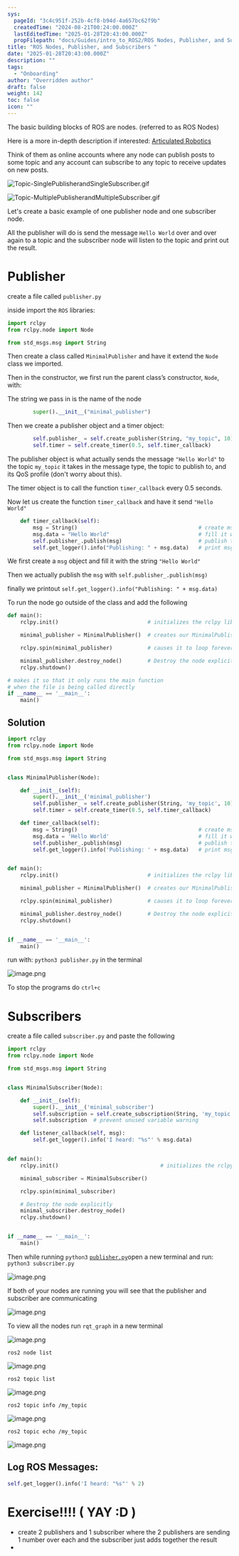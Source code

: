 ```yaml
---
sys:
  pageId: "3c4c951f-252b-4cf8-b94d-4a657bc62f9b"
  createdTime: "2024-08-21T00:24:00.000Z"
  lastEditedTime: "2025-01-28T20:43:00.000Z"
  propFilepath: "docs/Guides/intro_to_ROS2/ROS Nodes, Publisher, and Subscribers .md"
title: "ROS Nodes, Publisher, and Subscribers "
date: "2025-01-28T20:43:00.000Z"
description: ""
tags:
  - "Onboarding"
author: "Overridden author"
draft: false
weight: 142
toc: false
icon: ""
---
```


The basic building blocks of ROS are nodes. (referred to as ROS Nodes)

Here is a more in-depth description if interested: [Articulated Robotics](https://articulatedrobotics.xyz/tutorials/ready-for-ros/ros-overview#2-nodes)

Think of them as online accounts where any node can publish posts to some topic and any account can subscribe to any topic to receive updates on new posts.

![Topic-SinglePublisherandSingleSubscriber.gif](https://docs.ros.org/en/humble/_images/Topic-SinglePublisherandSingleSubscriber.gif)

![Topic-MultiplePublisherandMultipleSubscriber.gif](https://docs.ros.org/en/humble/_images/Topic-MultiplePublisherandMultipleSubscriber.gif)

Let's create a basic example of one publisher node and one subscriber node.

All the publisher will do is send the message `Hello World` over and over again to a topic and the subscriber node will listen to the topic and print out the result.

# Publisher

create a file called `publisher.py` 

inside import the `ROS` libraries:

```python
import rclpy
from rclpy.node import Node

from std_msgs.msg import String
```

Then create a class called `MinimalPublisher` and have it extend the `Node` class we imported.

Then in the constructor, we first run the parent class’s constructor, `Node`, with:

The string we pass in is the name of the node

```python
        super().__init__("minimal_publisher")
```

Then we create a publisher object and a timer object:

```python
        self.publisher_ = self.create_publisher(String, "my_topic", 10)
        self.timer = self.create_timer(0.5, self.timer_callback)
```

The publisher object is what actually sends the message `"Hello World"` to the topic `my_topic` it takes in the message type, the topic to publish to, and its QoS profile (don't worry about this).

The timer object is to call the function `timer_callback` every 0.5 seconds.

Now let us create the function `timer_callback` and have it send `"Hello World"`

```python
    def timer_callback(self):
        msg = String()                                      # create msg object
        msg.data = "Hello World"                            # fill it with data
        self.publisher_.publish(msg)                        # publish the message
        self.get_logger().info("Publishing: " + msg.data)   # print msg
```

We first create a `msg` object and fill it with the string `"Hello World"`

Then we actually publish the `msg` with `self.publisher_.publish(msg)`

finally we printout `self.get_logger().info("Publishing: " + msg.data)`

To run the node go outside of the class and add the following

```python
def main():
    rclpy.init()                            # initializes the rclpy library

    minimal_publisher = MinimalPublisher()  # creates our MinimalPublisher object

    rclpy.spin(minimal_publisher)           # causes it to loop forever

    minimal_publisher.destroy_node()        # Destroy the node explicitly
    rclpy.shutdown()

# makes it so that it only runs the main function
# when the file is being called directly
if __name__ == '__main__': 
    main()
```

## Solution

```python
import rclpy
from rclpy.node import Node

from std_msgs.msg import String


class MinimalPublisher(Node):

    def __init__(self):
        super().__init__('minimal_publisher')
        self.publisher_ = self.create_publisher(String, 'my_topic', 10)
        self.timer = self.create_timer(0.5, self.timer_callback)

    def timer_callback(self):
        msg = String()                                      # create msg object
        msg.data = 'Hello World'                            # fill it with data
        self.publisher_.publish(msg)                        # publish the message
        self.get_logger().info('Publishing: ' + msg.data)   # print msg


def main():
    rclpy.init()                            # initializes the rclpy library

    minimal_publisher = MinimalPublisher()  # creates our MinimalPublisher object

    rclpy.spin(minimal_publisher)           # causes it to loop forever

    minimal_publisher.destroy_node()        # Destroy the node explicitly
    rclpy.shutdown()


if __name__ == '__main__':
    main()
```

run with: `python3 publisher.py` in the terminal

![image.png](https://prod-files-secure.s3.us-west-2.amazonaws.com/d518164a-d88e-44d1-a4ee-3adb3bd8bce0/9214accb-ad5b-44f1-a31c-b3167c59138b/image.png?X-Amz-Algorithm=AWS4-HMAC-SHA256&X-Amz-Content-Sha256=UNSIGNED-PAYLOAD&X-Amz-Credential=ASIAZI2LB466Q2A2J7ME%2F20250216%2Fus-west-2%2Fs3%2Faws4_request&X-Amz-Date=20250216T210155Z&X-Amz-Expires=3600&X-Amz-Security-Token=IQoJb3JpZ2luX2VjEDwaCXVzLXdlc3QtMiJIMEYCIQC9ZVcw%2B%2BByGIn66JV6i%2Fe5XV6cg0MVoo53dTnuIOoR2QIhAKnenoksSc9ttzLMdi15KVUdsuruHGvQzge5URYe3%2F4fKv8DCGUQABoMNjM3NDIzMTgzODA1Igxqnwcv%2B9oSGUTjZI0q3AMeMyomUKVtEPGkOcOVFMJzgAilXaqNg9URFzVSV3f0VsJnfoXXSJPLj7lzFOkAqZXieXTnBnGsKI%2BnQjxMmJYYupJN3SrFu6GoW63AQx41VXZG%2BXiXUkhAjh5jyUpCH1FzsK9X7WAM74GqbgnRrqU0QEVkpPHL9fOCK2sQ43SnBvaDIc28%2BYrhrFXQ7xZddjcClYbDdZQDQ4G%2FUzIyzjL8ygCNzvhd3MBGPTSrYff1XwRnP%2BzyBTxc98CoRCe7ux3YDi3%2Bry%2BUfzz9D60jJnzeWwBuE8kqBXZehAz4P0xrNOaWtf0kl7Egs9dVT6JtNOvU44X7fw%2B8SdPxGWIUxIwtV8Z2Pznyt7lYOUFvdqno6X1z8oL7Bv52Omof4M6YGktmokMThlgsLnRHyUANG%2FgBxn7TsLg%2Bud5s48%2FHsS30eBcemXxqjDAaCT%2BiaoZd8M5z5JtaMJQxnzWiAi5%2FNCgnK8GTbE037hMhrl8tDDAk6ancZVq84gxkYAlMPRPrjmCVRoQPByVFrxQy49xFdUquEdbBqPzp%2BDFl%2Bb4F%2Bb%2Fv%2B4GNuj3Fhwi2NRH%2FBQCGcLoc4KpgHH9StdsixFkLImCw80AYDhNTp%2BX5I0ChSSUq5otkxaUNAoIeZAHJhTC0iMm9BjqkAS30RvYrRw8vegxzdnImEvHwxnnscwSpOAV8uubfMsNgSwmmahn9hFlgVRP92S0GQBwk0DPKjrDdHEfqBkYkXSYcGeXiO5HMAH1EEyJVo6VaIPnsru2XwXiA5DLRMVXBJ2SNkiU866Ku%2F%2FERS%2FKdXMpewqEFg%2F5ycxfirQwICD4eoIQIe1zhQgEMcNkZE5LQRquf%2BULSdsPvJ%2FlKqsTxkxGcrpRh&X-Amz-Signature=a478795ab58a8ab303ba9c4340223b43c62472e20f00f872245c77eca64015dd&X-Amz-SignedHeaders=host&x-id=GetObject)

To stop the programs do `ctrl+c`

# Subscribers

create a file called `subscriber.py` and paste the following

```python
import rclpy
from rclpy.node import Node

from std_msgs.msg import String


class MinimalSubscriber(Node):

    def __init__(self):
        super().__init__('minimal_subscriber')
        self.subscription = self.create_subscription(String, 'my_topic', self.listener_callback, 10)
        self.subscription  # prevent unused variable warning

    def listener_callback(self, msg):
        self.get_logger().info('I heard: "%s"' % msg.data)


def main():
    rclpy.init()                                # initializes the rclpy library

    minimal_subscriber = MinimalSubscriber()

    rclpy.spin(minimal_subscriber)

    # Destroy the node explicitly
    minimal_subscriber.destroy_node()
    rclpy.shutdown()


if __name__ == '__main__':
    main()
```

Then while running `python3` [`publisher.py`](http://publisher.py/)open a new terminal and run: `python3 subscriber.py` 

![image.png](https://prod-files-secure.s3.us-west-2.amazonaws.com/d518164a-d88e-44d1-a4ee-3adb3bd8bce0/611fccf2-c738-4dbd-94e9-98f209092866/image.png?X-Amz-Algorithm=AWS4-HMAC-SHA256&X-Amz-Content-Sha256=UNSIGNED-PAYLOAD&X-Amz-Credential=ASIAZI2LB466Q2A2J7ME%2F20250216%2Fus-west-2%2Fs3%2Faws4_request&X-Amz-Date=20250216T210155Z&X-Amz-Expires=3600&X-Amz-Security-Token=IQoJb3JpZ2luX2VjEDwaCXVzLXdlc3QtMiJIMEYCIQC9ZVcw%2B%2BByGIn66JV6i%2Fe5XV6cg0MVoo53dTnuIOoR2QIhAKnenoksSc9ttzLMdi15KVUdsuruHGvQzge5URYe3%2F4fKv8DCGUQABoMNjM3NDIzMTgzODA1Igxqnwcv%2B9oSGUTjZI0q3AMeMyomUKVtEPGkOcOVFMJzgAilXaqNg9URFzVSV3f0VsJnfoXXSJPLj7lzFOkAqZXieXTnBnGsKI%2BnQjxMmJYYupJN3SrFu6GoW63AQx41VXZG%2BXiXUkhAjh5jyUpCH1FzsK9X7WAM74GqbgnRrqU0QEVkpPHL9fOCK2sQ43SnBvaDIc28%2BYrhrFXQ7xZddjcClYbDdZQDQ4G%2FUzIyzjL8ygCNzvhd3MBGPTSrYff1XwRnP%2BzyBTxc98CoRCe7ux3YDi3%2Bry%2BUfzz9D60jJnzeWwBuE8kqBXZehAz4P0xrNOaWtf0kl7Egs9dVT6JtNOvU44X7fw%2B8SdPxGWIUxIwtV8Z2Pznyt7lYOUFvdqno6X1z8oL7Bv52Omof4M6YGktmokMThlgsLnRHyUANG%2FgBxn7TsLg%2Bud5s48%2FHsS30eBcemXxqjDAaCT%2BiaoZd8M5z5JtaMJQxnzWiAi5%2FNCgnK8GTbE037hMhrl8tDDAk6ancZVq84gxkYAlMPRPrjmCVRoQPByVFrxQy49xFdUquEdbBqPzp%2BDFl%2Bb4F%2Bb%2Fv%2B4GNuj3Fhwi2NRH%2FBQCGcLoc4KpgHH9StdsixFkLImCw80AYDhNTp%2BX5I0ChSSUq5otkxaUNAoIeZAHJhTC0iMm9BjqkAS30RvYrRw8vegxzdnImEvHwxnnscwSpOAV8uubfMsNgSwmmahn9hFlgVRP92S0GQBwk0DPKjrDdHEfqBkYkXSYcGeXiO5HMAH1EEyJVo6VaIPnsru2XwXiA5DLRMVXBJ2SNkiU866Ku%2F%2FERS%2FKdXMpewqEFg%2F5ycxfirQwICD4eoIQIe1zhQgEMcNkZE5LQRquf%2BULSdsPvJ%2FlKqsTxkxGcrpRh&X-Amz-Signature=a23ca782a3cb9c51d310c07343d453851ecf897bfdea7cbd8f4f3cc6cbbf00d7&X-Amz-SignedHeaders=host&x-id=GetObject)

If both of your nodes are running you will see that the publisher and subscriber are communicating

![image.png](https://prod-files-secure.s3.us-west-2.amazonaws.com/d518164a-d88e-44d1-a4ee-3adb3bd8bce0/eea428b5-1cf0-43bb-a30b-81cbaf6c5c78/image.png?X-Amz-Algorithm=AWS4-HMAC-SHA256&X-Amz-Content-Sha256=UNSIGNED-PAYLOAD&X-Amz-Credential=ASIAZI2LB466Q2A2J7ME%2F20250216%2Fus-west-2%2Fs3%2Faws4_request&X-Amz-Date=20250216T210155Z&X-Amz-Expires=3600&X-Amz-Security-Token=IQoJb3JpZ2luX2VjEDwaCXVzLXdlc3QtMiJIMEYCIQC9ZVcw%2B%2BByGIn66JV6i%2Fe5XV6cg0MVoo53dTnuIOoR2QIhAKnenoksSc9ttzLMdi15KVUdsuruHGvQzge5URYe3%2F4fKv8DCGUQABoMNjM3NDIzMTgzODA1Igxqnwcv%2B9oSGUTjZI0q3AMeMyomUKVtEPGkOcOVFMJzgAilXaqNg9URFzVSV3f0VsJnfoXXSJPLj7lzFOkAqZXieXTnBnGsKI%2BnQjxMmJYYupJN3SrFu6GoW63AQx41VXZG%2BXiXUkhAjh5jyUpCH1FzsK9X7WAM74GqbgnRrqU0QEVkpPHL9fOCK2sQ43SnBvaDIc28%2BYrhrFXQ7xZddjcClYbDdZQDQ4G%2FUzIyzjL8ygCNzvhd3MBGPTSrYff1XwRnP%2BzyBTxc98CoRCe7ux3YDi3%2Bry%2BUfzz9D60jJnzeWwBuE8kqBXZehAz4P0xrNOaWtf0kl7Egs9dVT6JtNOvU44X7fw%2B8SdPxGWIUxIwtV8Z2Pznyt7lYOUFvdqno6X1z8oL7Bv52Omof4M6YGktmokMThlgsLnRHyUANG%2FgBxn7TsLg%2Bud5s48%2FHsS30eBcemXxqjDAaCT%2BiaoZd8M5z5JtaMJQxnzWiAi5%2FNCgnK8GTbE037hMhrl8tDDAk6ancZVq84gxkYAlMPRPrjmCVRoQPByVFrxQy49xFdUquEdbBqPzp%2BDFl%2Bb4F%2Bb%2Fv%2B4GNuj3Fhwi2NRH%2FBQCGcLoc4KpgHH9StdsixFkLImCw80AYDhNTp%2BX5I0ChSSUq5otkxaUNAoIeZAHJhTC0iMm9BjqkAS30RvYrRw8vegxzdnImEvHwxnnscwSpOAV8uubfMsNgSwmmahn9hFlgVRP92S0GQBwk0DPKjrDdHEfqBkYkXSYcGeXiO5HMAH1EEyJVo6VaIPnsru2XwXiA5DLRMVXBJ2SNkiU866Ku%2F%2FERS%2FKdXMpewqEFg%2F5ycxfirQwICD4eoIQIe1zhQgEMcNkZE5LQRquf%2BULSdsPvJ%2FlKqsTxkxGcrpRh&X-Amz-Signature=dd1df4ae219ddd611815d52692f7ca908be5c674663d3465bfd49db0504428ac&X-Amz-SignedHeaders=host&x-id=GetObject)

To view all the nodes run `rqt_graph` in a new terminal

![image.png](https://prod-files-secure.s3.us-west-2.amazonaws.com/d518164a-d88e-44d1-a4ee-3adb3bd8bce0/1d98e964-4318-4d62-b5c4-8c8f78368598/image.png?X-Amz-Algorithm=AWS4-HMAC-SHA256&X-Amz-Content-Sha256=UNSIGNED-PAYLOAD&X-Amz-Credential=ASIAZI2LB466Q2A2J7ME%2F20250216%2Fus-west-2%2Fs3%2Faws4_request&X-Amz-Date=20250216T210155Z&X-Amz-Expires=3600&X-Amz-Security-Token=IQoJb3JpZ2luX2VjEDwaCXVzLXdlc3QtMiJIMEYCIQC9ZVcw%2B%2BByGIn66JV6i%2Fe5XV6cg0MVoo53dTnuIOoR2QIhAKnenoksSc9ttzLMdi15KVUdsuruHGvQzge5URYe3%2F4fKv8DCGUQABoMNjM3NDIzMTgzODA1Igxqnwcv%2B9oSGUTjZI0q3AMeMyomUKVtEPGkOcOVFMJzgAilXaqNg9URFzVSV3f0VsJnfoXXSJPLj7lzFOkAqZXieXTnBnGsKI%2BnQjxMmJYYupJN3SrFu6GoW63AQx41VXZG%2BXiXUkhAjh5jyUpCH1FzsK9X7WAM74GqbgnRrqU0QEVkpPHL9fOCK2sQ43SnBvaDIc28%2BYrhrFXQ7xZddjcClYbDdZQDQ4G%2FUzIyzjL8ygCNzvhd3MBGPTSrYff1XwRnP%2BzyBTxc98CoRCe7ux3YDi3%2Bry%2BUfzz9D60jJnzeWwBuE8kqBXZehAz4P0xrNOaWtf0kl7Egs9dVT6JtNOvU44X7fw%2B8SdPxGWIUxIwtV8Z2Pznyt7lYOUFvdqno6X1z8oL7Bv52Omof4M6YGktmokMThlgsLnRHyUANG%2FgBxn7TsLg%2Bud5s48%2FHsS30eBcemXxqjDAaCT%2BiaoZd8M5z5JtaMJQxnzWiAi5%2FNCgnK8GTbE037hMhrl8tDDAk6ancZVq84gxkYAlMPRPrjmCVRoQPByVFrxQy49xFdUquEdbBqPzp%2BDFl%2Bb4F%2Bb%2Fv%2B4GNuj3Fhwi2NRH%2FBQCGcLoc4KpgHH9StdsixFkLImCw80AYDhNTp%2BX5I0ChSSUq5otkxaUNAoIeZAHJhTC0iMm9BjqkAS30RvYrRw8vegxzdnImEvHwxnnscwSpOAV8uubfMsNgSwmmahn9hFlgVRP92S0GQBwk0DPKjrDdHEfqBkYkXSYcGeXiO5HMAH1EEyJVo6VaIPnsru2XwXiA5DLRMVXBJ2SNkiU866Ku%2F%2FERS%2FKdXMpewqEFg%2F5ycxfirQwICD4eoIQIe1zhQgEMcNkZE5LQRquf%2BULSdsPvJ%2FlKqsTxkxGcrpRh&X-Amz-Signature=f9cb40a2882e0631a1692240f1e551eb59fc334787a0727eb6739381174eeb48&X-Amz-SignedHeaders=host&x-id=GetObject)

`ros2 node list`

![image.png](https://prod-files-secure.s3.us-west-2.amazonaws.com/d518164a-d88e-44d1-a4ee-3adb3bd8bce0/680ac8cf-e6d9-4164-9ece-5b9a6fccffee/image.png?X-Amz-Algorithm=AWS4-HMAC-SHA256&X-Amz-Content-Sha256=UNSIGNED-PAYLOAD&X-Amz-Credential=ASIAZI2LB466Q2A2J7ME%2F20250216%2Fus-west-2%2Fs3%2Faws4_request&X-Amz-Date=20250216T210155Z&X-Amz-Expires=3600&X-Amz-Security-Token=IQoJb3JpZ2luX2VjEDwaCXVzLXdlc3QtMiJIMEYCIQC9ZVcw%2B%2BByGIn66JV6i%2Fe5XV6cg0MVoo53dTnuIOoR2QIhAKnenoksSc9ttzLMdi15KVUdsuruHGvQzge5URYe3%2F4fKv8DCGUQABoMNjM3NDIzMTgzODA1Igxqnwcv%2B9oSGUTjZI0q3AMeMyomUKVtEPGkOcOVFMJzgAilXaqNg9URFzVSV3f0VsJnfoXXSJPLj7lzFOkAqZXieXTnBnGsKI%2BnQjxMmJYYupJN3SrFu6GoW63AQx41VXZG%2BXiXUkhAjh5jyUpCH1FzsK9X7WAM74GqbgnRrqU0QEVkpPHL9fOCK2sQ43SnBvaDIc28%2BYrhrFXQ7xZddjcClYbDdZQDQ4G%2FUzIyzjL8ygCNzvhd3MBGPTSrYff1XwRnP%2BzyBTxc98CoRCe7ux3YDi3%2Bry%2BUfzz9D60jJnzeWwBuE8kqBXZehAz4P0xrNOaWtf0kl7Egs9dVT6JtNOvU44X7fw%2B8SdPxGWIUxIwtV8Z2Pznyt7lYOUFvdqno6X1z8oL7Bv52Omof4M6YGktmokMThlgsLnRHyUANG%2FgBxn7TsLg%2Bud5s48%2FHsS30eBcemXxqjDAaCT%2BiaoZd8M5z5JtaMJQxnzWiAi5%2FNCgnK8GTbE037hMhrl8tDDAk6ancZVq84gxkYAlMPRPrjmCVRoQPByVFrxQy49xFdUquEdbBqPzp%2BDFl%2Bb4F%2Bb%2Fv%2B4GNuj3Fhwi2NRH%2FBQCGcLoc4KpgHH9StdsixFkLImCw80AYDhNTp%2BX5I0ChSSUq5otkxaUNAoIeZAHJhTC0iMm9BjqkAS30RvYrRw8vegxzdnImEvHwxnnscwSpOAV8uubfMsNgSwmmahn9hFlgVRP92S0GQBwk0DPKjrDdHEfqBkYkXSYcGeXiO5HMAH1EEyJVo6VaIPnsru2XwXiA5DLRMVXBJ2SNkiU866Ku%2F%2FERS%2FKdXMpewqEFg%2F5ycxfirQwICD4eoIQIe1zhQgEMcNkZE5LQRquf%2BULSdsPvJ%2FlKqsTxkxGcrpRh&X-Amz-Signature=23b724e0349d4d441e005f03c4b8e01480007f99e109728ee27be29d4238c394&X-Amz-SignedHeaders=host&x-id=GetObject)

`ros2 topic list`

![image.png](https://prod-files-secure.s3.us-west-2.amazonaws.com/d518164a-d88e-44d1-a4ee-3adb3bd8bce0/eee2ebe1-27ef-4a4a-96fb-2ca54126fb29/image.png?X-Amz-Algorithm=AWS4-HMAC-SHA256&X-Amz-Content-Sha256=UNSIGNED-PAYLOAD&X-Amz-Credential=ASIAZI2LB466Q2A2J7ME%2F20250216%2Fus-west-2%2Fs3%2Faws4_request&X-Amz-Date=20250216T210155Z&X-Amz-Expires=3600&X-Amz-Security-Token=IQoJb3JpZ2luX2VjEDwaCXVzLXdlc3QtMiJIMEYCIQC9ZVcw%2B%2BByGIn66JV6i%2Fe5XV6cg0MVoo53dTnuIOoR2QIhAKnenoksSc9ttzLMdi15KVUdsuruHGvQzge5URYe3%2F4fKv8DCGUQABoMNjM3NDIzMTgzODA1Igxqnwcv%2B9oSGUTjZI0q3AMeMyomUKVtEPGkOcOVFMJzgAilXaqNg9URFzVSV3f0VsJnfoXXSJPLj7lzFOkAqZXieXTnBnGsKI%2BnQjxMmJYYupJN3SrFu6GoW63AQx41VXZG%2BXiXUkhAjh5jyUpCH1FzsK9X7WAM74GqbgnRrqU0QEVkpPHL9fOCK2sQ43SnBvaDIc28%2BYrhrFXQ7xZddjcClYbDdZQDQ4G%2FUzIyzjL8ygCNzvhd3MBGPTSrYff1XwRnP%2BzyBTxc98CoRCe7ux3YDi3%2Bry%2BUfzz9D60jJnzeWwBuE8kqBXZehAz4P0xrNOaWtf0kl7Egs9dVT6JtNOvU44X7fw%2B8SdPxGWIUxIwtV8Z2Pznyt7lYOUFvdqno6X1z8oL7Bv52Omof4M6YGktmokMThlgsLnRHyUANG%2FgBxn7TsLg%2Bud5s48%2FHsS30eBcemXxqjDAaCT%2BiaoZd8M5z5JtaMJQxnzWiAi5%2FNCgnK8GTbE037hMhrl8tDDAk6ancZVq84gxkYAlMPRPrjmCVRoQPByVFrxQy49xFdUquEdbBqPzp%2BDFl%2Bb4F%2Bb%2Fv%2B4GNuj3Fhwi2NRH%2FBQCGcLoc4KpgHH9StdsixFkLImCw80AYDhNTp%2BX5I0ChSSUq5otkxaUNAoIeZAHJhTC0iMm9BjqkAS30RvYrRw8vegxzdnImEvHwxnnscwSpOAV8uubfMsNgSwmmahn9hFlgVRP92S0GQBwk0DPKjrDdHEfqBkYkXSYcGeXiO5HMAH1EEyJVo6VaIPnsru2XwXiA5DLRMVXBJ2SNkiU866Ku%2F%2FERS%2FKdXMpewqEFg%2F5ycxfirQwICD4eoIQIe1zhQgEMcNkZE5LQRquf%2BULSdsPvJ%2FlKqsTxkxGcrpRh&X-Amz-Signature=72487ccd9551aa97b24c171e9fdf9d2f6363fd56daef3baf49f210a118aba604&X-Amz-SignedHeaders=host&x-id=GetObject)

`ros2 topic info /my_topic`

![image.png](https://prod-files-secure.s3.us-west-2.amazonaws.com/d518164a-d88e-44d1-a4ee-3adb3bd8bce0/6288ef12-cb9e-406f-b9eb-65feed3a9011/image.png?X-Amz-Algorithm=AWS4-HMAC-SHA256&X-Amz-Content-Sha256=UNSIGNED-PAYLOAD&X-Amz-Credential=ASIAZI2LB466Q2A2J7ME%2F20250216%2Fus-west-2%2Fs3%2Faws4_request&X-Amz-Date=20250216T210155Z&X-Amz-Expires=3600&X-Amz-Security-Token=IQoJb3JpZ2luX2VjEDwaCXVzLXdlc3QtMiJIMEYCIQC9ZVcw%2B%2BByGIn66JV6i%2Fe5XV6cg0MVoo53dTnuIOoR2QIhAKnenoksSc9ttzLMdi15KVUdsuruHGvQzge5URYe3%2F4fKv8DCGUQABoMNjM3NDIzMTgzODA1Igxqnwcv%2B9oSGUTjZI0q3AMeMyomUKVtEPGkOcOVFMJzgAilXaqNg9URFzVSV3f0VsJnfoXXSJPLj7lzFOkAqZXieXTnBnGsKI%2BnQjxMmJYYupJN3SrFu6GoW63AQx41VXZG%2BXiXUkhAjh5jyUpCH1FzsK9X7WAM74GqbgnRrqU0QEVkpPHL9fOCK2sQ43SnBvaDIc28%2BYrhrFXQ7xZddjcClYbDdZQDQ4G%2FUzIyzjL8ygCNzvhd3MBGPTSrYff1XwRnP%2BzyBTxc98CoRCe7ux3YDi3%2Bry%2BUfzz9D60jJnzeWwBuE8kqBXZehAz4P0xrNOaWtf0kl7Egs9dVT6JtNOvU44X7fw%2B8SdPxGWIUxIwtV8Z2Pznyt7lYOUFvdqno6X1z8oL7Bv52Omof4M6YGktmokMThlgsLnRHyUANG%2FgBxn7TsLg%2Bud5s48%2FHsS30eBcemXxqjDAaCT%2BiaoZd8M5z5JtaMJQxnzWiAi5%2FNCgnK8GTbE037hMhrl8tDDAk6ancZVq84gxkYAlMPRPrjmCVRoQPByVFrxQy49xFdUquEdbBqPzp%2BDFl%2Bb4F%2Bb%2Fv%2B4GNuj3Fhwi2NRH%2FBQCGcLoc4KpgHH9StdsixFkLImCw80AYDhNTp%2BX5I0ChSSUq5otkxaUNAoIeZAHJhTC0iMm9BjqkAS30RvYrRw8vegxzdnImEvHwxnnscwSpOAV8uubfMsNgSwmmahn9hFlgVRP92S0GQBwk0DPKjrDdHEfqBkYkXSYcGeXiO5HMAH1EEyJVo6VaIPnsru2XwXiA5DLRMVXBJ2SNkiU866Ku%2F%2FERS%2FKdXMpewqEFg%2F5ycxfirQwICD4eoIQIe1zhQgEMcNkZE5LQRquf%2BULSdsPvJ%2FlKqsTxkxGcrpRh&X-Amz-Signature=c6d9d81e2b6987f8f637f3863c452dd7a8408a20148f9570efca8f07d1e9043b&X-Amz-SignedHeaders=host&x-id=GetObject)

`ros2 topic echo /my_topic`

![image.png](https://prod-files-secure.s3.us-west-2.amazonaws.com/d518164a-d88e-44d1-a4ee-3adb3bd8bce0/0a6fcb4d-422d-4a6c-a803-749ef4adf2c6/image.png?X-Amz-Algorithm=AWS4-HMAC-SHA256&X-Amz-Content-Sha256=UNSIGNED-PAYLOAD&X-Amz-Credential=ASIAZI2LB466Q2A2J7ME%2F20250216%2Fus-west-2%2Fs3%2Faws4_request&X-Amz-Date=20250216T210155Z&X-Amz-Expires=3600&X-Amz-Security-Token=IQoJb3JpZ2luX2VjEDwaCXVzLXdlc3QtMiJIMEYCIQC9ZVcw%2B%2BByGIn66JV6i%2Fe5XV6cg0MVoo53dTnuIOoR2QIhAKnenoksSc9ttzLMdi15KVUdsuruHGvQzge5URYe3%2F4fKv8DCGUQABoMNjM3NDIzMTgzODA1Igxqnwcv%2B9oSGUTjZI0q3AMeMyomUKVtEPGkOcOVFMJzgAilXaqNg9URFzVSV3f0VsJnfoXXSJPLj7lzFOkAqZXieXTnBnGsKI%2BnQjxMmJYYupJN3SrFu6GoW63AQx41VXZG%2BXiXUkhAjh5jyUpCH1FzsK9X7WAM74GqbgnRrqU0QEVkpPHL9fOCK2sQ43SnBvaDIc28%2BYrhrFXQ7xZddjcClYbDdZQDQ4G%2FUzIyzjL8ygCNzvhd3MBGPTSrYff1XwRnP%2BzyBTxc98CoRCe7ux3YDi3%2Bry%2BUfzz9D60jJnzeWwBuE8kqBXZehAz4P0xrNOaWtf0kl7Egs9dVT6JtNOvU44X7fw%2B8SdPxGWIUxIwtV8Z2Pznyt7lYOUFvdqno6X1z8oL7Bv52Omof4M6YGktmokMThlgsLnRHyUANG%2FgBxn7TsLg%2Bud5s48%2FHsS30eBcemXxqjDAaCT%2BiaoZd8M5z5JtaMJQxnzWiAi5%2FNCgnK8GTbE037hMhrl8tDDAk6ancZVq84gxkYAlMPRPrjmCVRoQPByVFrxQy49xFdUquEdbBqPzp%2BDFl%2Bb4F%2Bb%2Fv%2B4GNuj3Fhwi2NRH%2FBQCGcLoc4KpgHH9StdsixFkLImCw80AYDhNTp%2BX5I0ChSSUq5otkxaUNAoIeZAHJhTC0iMm9BjqkAS30RvYrRw8vegxzdnImEvHwxnnscwSpOAV8uubfMsNgSwmmahn9hFlgVRP92S0GQBwk0DPKjrDdHEfqBkYkXSYcGeXiO5HMAH1EEyJVo6VaIPnsru2XwXiA5DLRMVXBJ2SNkiU866Ku%2F%2FERS%2FKdXMpewqEFg%2F5ycxfirQwICD4eoIQIe1zhQgEMcNkZE5LQRquf%2BULSdsPvJ%2FlKqsTxkxGcrpRh&X-Amz-Signature=d4f83d17d7039b037e033b7445d03fe475c9debd37403999cf9c0edd2d904abd&X-Amz-SignedHeaders=host&x-id=GetObject)

## Log ROS Messages:

```python
self.get_logger().info('I heard: "%s"' % 2)
```

# Exercise!!!! ( YAY :D )

- create 2 publishers and 1 subscriber where the 2 publishers are sending 1 number over each and the subscriber just adds together the result
- 
